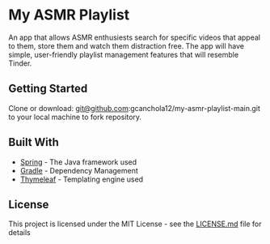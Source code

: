 # My ASMR Playlist

An app that allows ASMR enthusiests search for specific videos that appeal to them, store them and watch them distraction free. The app will have simple, user-friendly playlist management features that will resemble Tinder. 

## Getting Started

Clone or download: git@github.com:gcanchola12/my-asmr-playlist-main.git to your local machine to fork repository. 

## Built With

* [Spring](https://spring.io/) - The Java framework used
* [Gradle](https://gradle.org/) - Dependency Management
* [Thymeleaf](https://www.thymeleaf.org/) - Templating engine used


## License

This project is licensed under the MIT License - see the [LICENSE.md](LICENSE.md) file for details

